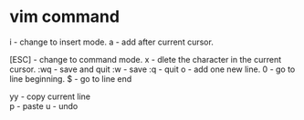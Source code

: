 vim command
========

i - change to insert mode.
a - add after current cursor.

[ESC] - change to command mode.
x - dlete the character in the current cursor.
:wq - save and quit 
:w - save
:q - quit
o - add one new line.
0 - go to line beginning.
$ - go to line end

yy - copy current line  
p - paste
u - undo

